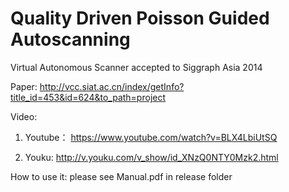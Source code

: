 ﻿Quality Driven Poisson Guided Autoscanning
==========================================

Virtual Autonomous Scanner accepted to Siggraph Asia 2014

Paper: http://vcc.siat.ac.cn/index/getInfo?title_id=453&id=624&to_path=project

Video:

1. Youtube： https://www.youtube.com/watch?v=BLX4LbiUtSQ

2. Youku: http://v.youku.com/v_show/id_XNzQ0NTY0Mzk2.html

How to use it: please see Manual.pdf in release folder
